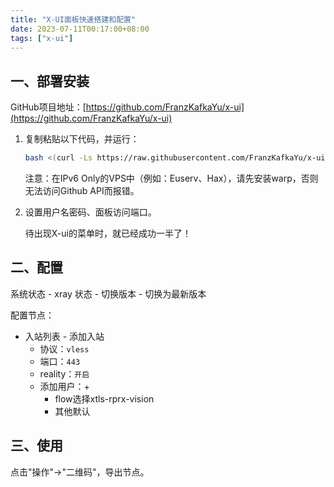 ```yaml
---
title: "X-UI面板快速搭建和配置"
date: 2023-07-11T00:17:00+08:00
tags: ["x-ui"]
---
```


## 一、部署安装

GitHub项目地址：[https://github.com/FranzKafkaYu/x-ui](https://github.com/FranzKafkaYu/x-ui)

1. 复制粘贴以下代码，并运行：
    ```bash
    bash <(curl -Ls https://raw.githubusercontent.com/FranzKafkaYu/x-ui/master/install.sh)
    ```

   注意：在IPv6 Only的VPS中（例如：Euserv、Hax），请先安装warp，否则无法访问Github API而报错。

2. 设置用户名密码、面板访问端口。

   待出现X-ui的菜单时，就已经成功一半了！

## 二、配置

系统状态 - xray 状态 - 切换版本 - 切换为最新版本

配置节点：
- 入站列表 - 添加入站
    - 协议：`vless`
    - 端口：`443`
    - reality：`开启`
    - 添加用户：+
        - flow选择xtls-rprx-vision
        - 其他默认

## 三、使用

点击"操作"→"二维码"，导出节点。